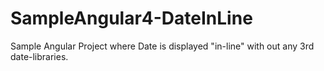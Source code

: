# SampleAngular4-DateInLine
Sample Angular Project where Date is displayed "in-line" with out any 3rd date-libraries.
